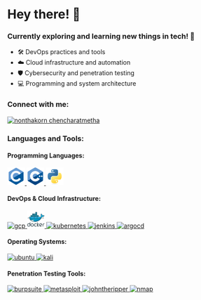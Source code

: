 # Hey there! 👋

### Currently exploring and learning new things in tech! 🚀

- 🛠️ DevOps practices and tools
- ☁️ Cloud infrastructure and automation
- 🛡️ Cybersecurity and penetration testing
- 💻 Programming and system architecture

<h3 align="left">Connect with me:</h3>
<p align="left">
<a href="https://linkedin.com/in/nonthakorn chencharatmetha" target="blank"><img align="center" src="https://raw.githubusercontent.com/rahuldkjain/github-profile-readme-generator/master/src/images/icons/Social/linked-in-alt.svg" alt="nonthakorn chencharatmetha" height="30" width="40" /></a>
</p>

<h3 align="left">Languages and Tools:</h3>

<!-- Programming Languages -->
<h4 align="left">Programming Languages:</h4>
<p align="left">
   <a href="https://www.cprogramming.com/" target="_blank" rel="noreferrer">
       <img src="https://raw.githubusercontent.com/devicons/devicon/master/icons/c/c-original.svg" alt="c" width="40" height="40"/>
   </a>
    <a href="https://www.w3schools.com/cpp/" target="_blank" rel="noreferrer">
       <img src="https://raw.githubusercontent.com/devicons/devicon/master/icons/cplusplus/cplusplus-original.svg" alt="cplusplus" width="40" height="40"/>
   </a>
   <a href="https://www.python.org" target="_blank" rel="noreferrer">
       <img src="https://raw.githubusercontent.com/devicons/devicon/master/icons/python/python-original.svg" alt="python" width="40" height="40"/>
   </a>

</p>

<!-- DevOps & Cloud -->
<h4 align="left">DevOps & Cloud Infrastructure:</h4>
<p align="left">
  <a href="https://cloud.google.com" target="_blank" rel="noreferrer">
       <img src="https://www.vectorlogo.zone/logos/google_cloud/google_cloud-icon.svg" alt="gcp" width="40" height="40"/>
   </a>
   <a href="https://www.docker.com/" target="_blank" rel="noreferrer">
       <img src="https://raw.githubusercontent.com/devicons/devicon/master/icons/docker/docker-original-wordmark.svg" alt="docker" width="40" height="40"/>
   </a>
   <a href="https://kubernetes.io" target="_blank" rel="noreferrer">
       <img src="https://www.vectorlogo.zone/logos/kubernetes/kubernetes-icon.svg" alt="kubernetes" width="40" height="40"/>
   </a>
   <a href="https://www.jenkins.io" target="_blank" rel="noreferrer">
       <img src="https://www.vectorlogo.zone/logos/jenkins/jenkins-icon.svg" alt="jenkins" width="40" height="40"/>
   </a>
    <a href="https://argoproj.github.io/cd/" target="_blank" rel="noreferrer">
        <img src="https://www.vectorlogo.zone/logos/argoprojio/argoprojio-icon.svg" alt="argocd" width="40" height="40"/>
    </a>
</p>

<!-- Operating Systems -->
<h4 align="left">Operating Systems:</h4>
<p align="left">
    <a href="https://ubuntu.com/" target="_blank" rel="noreferrer">
        <img src="https://assets.ubuntu.com/v1/29985a98-ubuntu-logo32.png" alt="ubuntu" width="40" height="40"/>
    </a>
    <a href="https://www.kali.org/" target="_blank" rel="noreferrer">
        <img src="https://www.kali.org/images/kali-dragon-icon.svg" alt="kali" width="40" height="40"/>
    </a>
</p>
<h4 align="left">Penetration Testing Tools:</h4>
<p align="left">
   <a href="https://portswigger.net/burp" target="_blank" rel="noreferrer">
       <img src="https://www.kali.org/tools/burpsuite/images/burpsuite-logo.svg" alt="burpsuite" width="40" height="40"/>
   </a>
   <a href="https://www.metasploit.com/" target="_blank" rel="noreferrer">
       <img src="https://www.kali.org/tools/metasploit-framework/images/metasploit-framework-logo.svg" alt="metasploit" width="40" height="40"/>
   </a>
   <a href="https://www.openwall.com/john/" target="_blank" rel="noreferrer">
       <img src="https://www.kali.org/tools/john/images/john-logo.svg" alt="johntheripper" width="40" height="40"/>
   </a>
   <a href="https://nmap.org/" target="_blank" rel="noreferrer">
       <img src="https://nmap.org/images/nmap-logo-256x256.png" alt="nmap" width="40" height="40"/>
  
</p>

